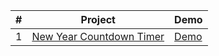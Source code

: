 
|#|Project|Demo|
|---|-----------|----|
|1|[New Year Countdown Timer](https://github.com/avinashv47/javascript-mini-projects/tree/master/newyear-countdown-timer)| [Demo](https://raw.githack.com/avinashv47/javascript-mini-projects/master/countdown-timer/index.html)| 
